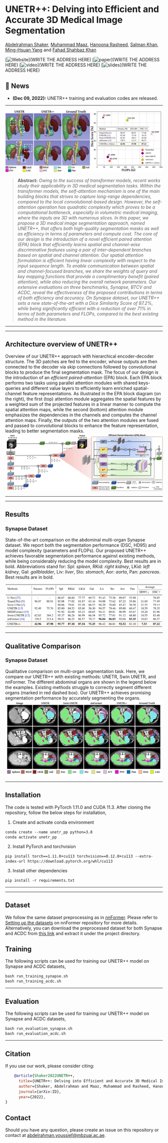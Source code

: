 # UNETR++: Delving into Efficient and Accurate 3D Medical Image Segmentation

[Abdelrahman Shaker](https://scholar.google.com/citations?hl=en&user=eEz4Wu4AAAAJ), [Muhammad Maaz](https://scholar.google.com/citations?user=vTy9Te8AAAAJ&hl=en&authuser=1&oi=sra), [Hanoona Rasheed](https://scholar.google.com/citations?user=yhDdEuEAAAAJ&hl=en&authuser=1&oi=sra), [Salman Khan](https://salman-h-khan.github.io/), [Ming-Hsuan Yang](https://scholar.google.com/citations?user=p9-ohHsAAAAJ&hl=en) and [Fahad Shahbaz Khan](https://scholar.google.es/citations?user=zvaeYnUAAAAJ&hl=en)

[![Website](https://img.shields.io/badge/Project-Website-87CEEB)](WRITE THE ADDRESS HERE)
[![paper](https://img.shields.io/badge/arXiv-Paper-<COLOR>.svg)](WRITE THE ADDRESS HERE)
[![video](https://img.shields.io/badge/Video-Presentation-F9D371)](WRITE THE ADDRESS HERE)
[![slides](https://img.shields.io/badge/Presentation-Slides-B762C1)](WRITE THE ADDRESS HERE)


## :rocket: News
* **(Dec 09, 2022):** UNETR++ training and evaluation codes are released.

<hr />

![main figure](media/intro_fig.jpg)
> **Abstract:** *Owing to the success of transformer models, recent works study their applicability in 3D medical segmentation tasks. 
Within the transformer models, the self-attention mechanism is one of the main building blocks that strives to capture long-range dependencies, compared to the local convolutional-based design.
However, the self-attention operation has quadratic complexity which proves to be a computational bottleneck, especially in volumetric medical imaging, where the inputs are 3D with numerous slices. 
In this paper, we propose a 3D medical image segmentation approach, named UNETR++, that offers both high-quality segmentation masks as well as efficiency in terms of parameters and compute cost. The core of our design is the introduction of a novel efficient paired attention (EPA) block that efficiently learns spatial and channel-wise discriminative features using a pair of inter-dependent branches based on spatial and channel attention.
Our spatial attention formulation is efficient having linear complexity with respect to the input sequence length. To enable communication between spatial and channel-focused branches, we share the weights of query and key mapping functions that provide a complimentary benefit (paired attention), while also reducing the overall network parameters. Our extensive evaluations on three benchmarks, Synapse, BTCV and ACDC, reveal the effectiveness of the proposed contributions in terms of both efficiency and accuracy. On Synapse dataset, our UNETR++ sets a new state-of-the-art with a Dice Similarity Score of 87.2\%, while being significantly efficient with a reduction of over 71\% in terms of both parameters and FLOPs, compared to the best existing method in the literature.* 
<hr />

<hr />

## Architecture overview of UNETR++
Overview of our UNETR++ approach with hierarchical encoder-decoder structure. The 3D patches are fed to the encoder, whose outputs are then connected to the decoder via skip connections followed by convolutional blocks to produce the final segmentation mask. The focus of our design is the introduction of an _efficient paired-attention_ (EPA) block. Each EPA block performs two tasks using parallel attention modules with shared keys-queries and different value layers to efficiently learn enriched spatial-channel feature representations. As illustrated in the EPA block diagram (on the right), the first (top) attention module aggregates the spatial features by a weighted sum of the projected features in a linear manner to compute the spatial attention maps, while the second (bottom) attention module emphasizes the dependencies in the channels and computes the channel attention maps. Finally, the outputs of the two attention modules are fused and passed to convolutional blocks to enhance the feature representation, leading to better segmentation masks.
![Architecture overview](media/UNETR++_Block_Diagram.jpg)

<hr />


<hr />

## Results

### Synapse Dataset
State-of-the-art comparison on the abdominal multi-organ Synapse dataset. We report both the segmentation performance (DSC, HD95) and model complexity (parameters and FLOPs).
Our proposed UNETR++ achieves favorable segmentation performance against existing methods, while being considerably reducing the model complexity. Best results are in bold. 
Abbreviations stand for: Spl: _spleen_, RKid: _right kidney_, LKid: _left kidney_, Gal: _gallbladder_, Liv: _liver_, Sto: _stomach_, Aor: _aorta_, Pan: _pancreas_. 
Best results are in bold.

![Synapse Results](media/synapse_results.png)

<hr />

## Qualitative Comparison

### Synapse Dataset
Qualitative comparison on multi-organ segmentation task. Here, we compare our UNETR++ with existing methods: UNETR, Swin UNETR, and nnFormer. 
The different abdominal organs are shown in the legend below the examples. Existing methods struggle to correctly segment different organs (marked in red dashed box). 
Our UNETR++ achieves promising segmentation performance by accurately segmenting the organs.
![Synapse Qual Results](media/UNETR++_results_fig_synapse.jpg)


<hr />

## Installation
The code is tested with PyTorch 1.11.0 and CUDA 11.3. After cloning the repository, follow the below steps for installation,

1. Create and activate conda environment
```shell
conda create --name unetr_pp python=3.8
conda activate unetr_pp
```
2. Install PyTorch and torchvision
```shell
pip install torch==1.11.0+cu113 torchvision==0.12.0+cu113 --extra-index-url https://download.pytorch.org/whl/cu113
```
3. Install other dependencies
```shell
pip install -r requirements.txt
```
<hr />

<hr />

## Dataset
We follow the same dataset preprocessing as in [nnFormer](https://github.com/282857341/nnFormer). 
Please refer to [Setting up the datasets](https://github.com/282857341/nnFormer) on nnFormer repository for more details.
Alternatively, you can download the preprocessed dataset for both Synapse and ACDC 
from [this link](https://drive.google.com/file/d/1a1E33LmshhtHob6qxyyT7R_r-Ojm9-gU/view?usp=share_link) and extract it under the project directory.

## Training
The following scripts can be used for training our UNETR++ model on Synapse and ACDC datasets,
```shell
bash run_training_synapse.sh
bash run_training_acdc.sh
```

<hr />

## Evaluation
The following scripts can be used for training our UNETR++ model on Synapse and ACDC datasets,
```shell
bash run_evaluation_synapse.sh
bash run_evaluation_acdc.sh
```

<hr />


## Citation
If you use our work, please consider citing:
```bibtex
    @article{Shaker2022UNETR++,
      title={UNETR++: Delving into Efficient and Accurate 3D Medical Image Segmentation},
      author={Shaker, Abdelrahman and Maaz, Muhammad and Rasheed, Hanoona and Khan, Salman and Yang, Ming-Hsuan and Khan, Fahad Shahbaz},
      journal={arXiv:ID},
      year={2022},
}
```

## Contact
Should you have any question, please create an issue on this repository or contact at abdelrahman.youssief@mbzuai.ac.ae.